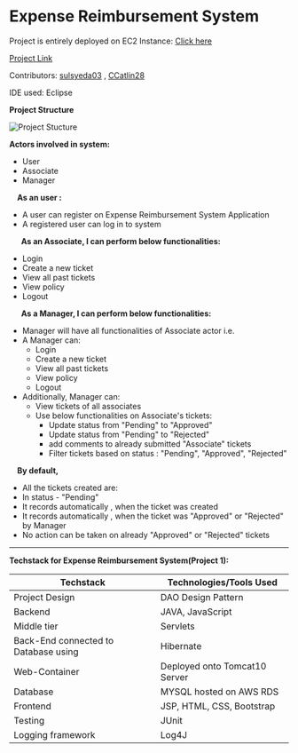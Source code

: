 # Expense Reimbursement System

Project is entirely deployed on EC2 Instance: [Click here](http://3.143.82.88:8080/ExpenseReimburement/home.html)

[Project Link](https://github.com/sulsyeda03/Expense-Reimbursement-System-Project1)

Contributors: [sulsyeda03](https://github.com/sulsyeda03) , [CCatlin28](https://github.com/CCatlin28)

IDE used: Eclipse 

**Project Structure**

![Project Stucture](https://github.com/sulsyeda03/Expense-Reimbursement-System-Project1-/blob/main/images/project_stucture.png)


**Actors involved in system:**  

- User 
- Associate
- Manager 



`  `**As an user :** 

- A user can register on Expense Reimbursement System Application
- A registered user can log in to system



`   `**As an Associate, I can perform below functionalities:** 

- Login
- Create a new ticket
- View all past tickets 
- View policy 
- Logout



`   `**As a Manager, I can perform below functionalities:** 

- Manager will have all functionalities of Associate actor i.e.
- A Manager can: 
  - Login
  - Create a new ticket
  - View all past tickets 
  - View policy
  - Logout
- Additionally, Manager can:
  - View tickets of all associates 
  - Use below functionalities on Associate's tickets: 
    - Update status from "Pending" to "Approved"
    - Update status from "Pending" to "Rejected"
    - add comments to already submitted "Associate" tickets
    - Filter tickets based on status : "Pending", "Approved", "Rejected" 



`  `**By default,** 

- All the tickets created are: 
- In status - "Pending"
- It records automatically , when the ticket was created
- It records automatically , when the ticket was "Approved" or "Rejected" by Manager 
- No action can be taken on already "Approved" or "Rejected" tickets

_____________________________________________________________________________________________


__Techstack for Expense Reimbursement System(Project 1):__ 

  Techstack  | Technologies/Tools Used
------------ | -------------
Project Design | DAO Design Pattern 
Backend | JAVA, JavaScript 
Middle tier | Servlets
Back-End connected to Database using | Hibernate
Web-Container | Deployed onto Tomcat10 Server
Database | MYSQL hosted on AWS RDS
Frontend | JSP, HTML, CSS, Bootstrap 
Testing | JUnit
Logging framework | Log4J 













